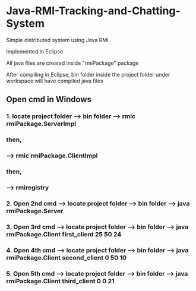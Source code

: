 # Java-RMI-Tracking-and-Chatting-System
Simple distributed system using Java RMI

 Implemented in Eclipse

All java files are created inside "rmiPackage" package

After compiling in Eclipse, bin folder inside the project folder under workspace will have compiled java files

## Open cmd in Windows

### 1. locate project folder --> bin folder --> rmic rmiPackage.ServerImpl
### then,
### --> rmic rmiPackage.ClientImpl
### then,
### --> rmiregistry

### 2. Open 2nd cmd --> locate project folder --> bin folder --> java rmiPackage.Server

### 3.  Open 3rd cmd --> locate project folder --> bin folder --> java rmiPackage.Client first_client 25 50 24

### 4.  Open 4th cmd --> locate project folder --> bin folder --> java rmiPackage.Client second_client  0 50 10

### 5. Open 5th cmd --> locate project folder --> bin folder --> java rmiPackage.Client third_client 0 0 21
